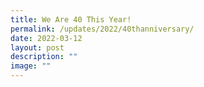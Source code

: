 ```yaml
---
title: We Are 40 This Year!
permalink: /updates/2022/40thanniversary/
date: 2022-03-12
layout: post
description: ""
image: ""
---
```


